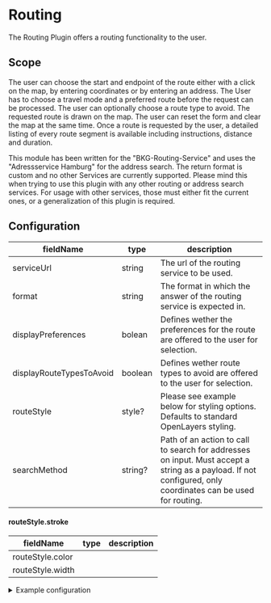 # Routing

The Routing Plugin offers a routing functionality to the user.

## Scope
The user can choose the start and endpoint of the route either with a click on the map, by entering coordinates or by entering an address. The User has to choose a travel mode and a preferred route before the request can be processed. The user can optionally choose a route type to avoid. The requested route is drawn on the map. The user can reset the form and clear the map at the same time. Once a route is requested by the user, a detailed listing of every route segment is available including instructions, distance and duration.

This module has been written for the "BKG-Routing-Service" and uses the "Adressservice Hamburg" for the address search. The return format is custom and no other Services are currently supported. Please mind this when trying to use this plugin with any other routing or address search services. For usage with other services, those must either fit the current ones, or a generalization of this plugin is required.

## Configuration

| fieldName | type | description |
| - | - | - |
|serviceUrl|string|The url of the routing service to be used.|
|format|string|The format in which the answer of the routing service is expected in.|
|displayPreferences|bolean|Defines wether the preferences for the route are offered to the user for selection.|
|displayRouteTypesToAvoid|boolean|Defines wether route types to avoid are offered to the user for selection.|
|routeStyle|style? | Please see example below for styling options. Defaults to standard OpenLayers styling. |
| searchMethod | string? | Path of an action to call to search for addresses on input. Must accept a string as a payload. If not configured, only coordinates can be used for routing. |

#### routeStyle.stroke

| fieldName | type | description |
| - | - | - |
|routeStyle.color|||
|routeStyle.width|||

<details>

The `@masterportal/masterportalapi` has vectorStyles in development. As soon as that's done, we shall use its styling syntax and methods.

For the time being, please use this example as a rough reference as to what can currently be done.

<summary>Example configuration</summary>

```js
routing: {
    routeStyle: {
    stroke: {
      color: '#e51313',
      width: 6,
    },
  },
}
```

</details>

